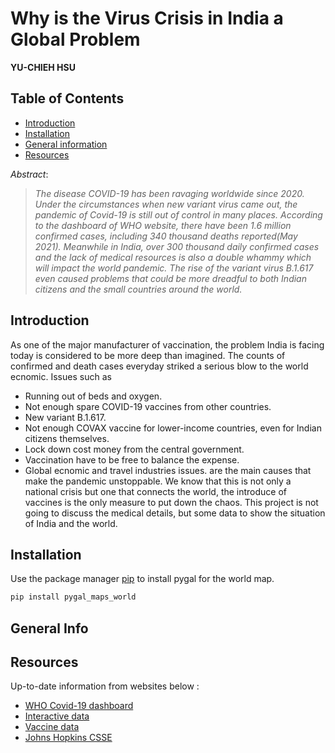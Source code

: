 # Why is the Virus Crisis in India a Global Problem
**YU-CHIEH HSU**

## Table of Contents
<ul>
<li><a href="#intro">Introduction</a></li>
<li><a href="#insta">Installation</a></li>
<li><a href="#gene">General information</a></li>
<li><a href="#reso">Resources</a></li>
</ul>

 _Abstract_:

> _The disease COVID-19 has been ravaging worldwide since 2020. Under the circumstances when new variant virus came out, the pandemic of Covid-19 is still out of control in many places. According to the dashboard of WHO website, there have been 1.6 million confirmed cases, including 340 thousand deaths reported(May 2021). Meanwhile in India, over 300 thousand daily confirmed cases and the lack of medical resources is also a double whammy which will impact the world pandemic. The rise of the variant virus B.1.617 even caused problems that could be more dreadful to both Indian citizens and the small countries around the world._

<a id='intro'></a>
## Introduction

As one of the major manufacturer of vaccination, the problem India is facing today is considered to be more deep than imagined. The counts of confirmed and death cases everyday striked a serious blow to the world ecnomic. Issues such as 
* Running out of beds and oxygen.
* Not enough spare COVID-19 vaccines from other countries.
* New variant B.1.617.
* Not enough COVAX vaccine for lower-income countries, even for Indian citizens themselves.
* Lock down cost money from the central government.
* Vaccination have to be free to balance the expense.
* Global ecnomic and travel industries issues.
are the main causes that make the pandemic unstoppable. We know that this is not only a national crisis but one that connects the world, the introduce of vaccines is the only measure to put down the chaos. This project is not going to discuss the medical details, but some data to show the situation of India and the world.

<a id='insta'></a>
## Installation

Use the package manager [pip](https://pip.pypa.io/en/stable/) to install pygal for the world map.

```bash
pip install pygal_maps_world
```
<a id='gene'></a>
## General Info



<a id='reso'></a>
## Resources
Up-to-date information from websites below :

* <a href="https://covid19.who.int">WHO Covid-19 dashboard</a>
* <a href="https://data.humdata.org/dataset/novel-coronavirus-2019-ncov-cases">Interactive data</a>
* <a href="https://ourworldindata.org/covid-vaccinations">Vaccine data</a>
* <a href="https://github.com/CSSEGISandData/COVID-19">Johns Hopkins CSSE</a>


